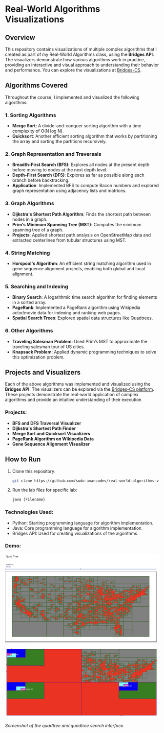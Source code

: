 # Real-World Algorithms Visualizations

## Overview
This repository contains visualizations of multiple complex algorithms that I created as part of my Real-World Algorithms class, using the **Bridges API**. The visualizers demonstrate how various algorithms work in practice, providing an interactive and visual approach to understanding their behavior and performance. You can explore the visualizations at [Bridges-CS](https://bridges-cs.herokuapp.com/username/amanw).

## Algorithms Covered
Throughout the course, I implemented and visualized the following algorithms:

### 1. **Sorting Algorithms**
- **Merge Sort**: A divide-and-conquer sorting algorithm with a time complexity of O(N log N).
- **Quicksort**: Another efficient sorting algorithm that works by partitioning the array and sorting the partitions recursively.

### 2. **Graph Representation and Traversals**
- **Breadth-First Search (BFS)**: Explores all nodes at the present depth before moving to nodes at the next depth level.
- **Depth-First Search (DFS)**: Explores as far as possible along each branch before backtracking.
- **Application**: Implemented BFS to compute Bacon numbers and explored graph representation using adjacency lists and matrices.

### 3. **Graph Algorithms**
- **Dijkstra's Shortest Path Algorithm**: Finds the shortest path between nodes in a graph.
- **Prim's Minimum Spanning Tree (MST)**: Computes the minimum spanning tree of a graph.
- **Projects**: Applied shortest path analysis on OpenStreetMap data and extracted centerlines from tubular structures using MST.

### 4. **String Matching**
- **Horspool's Algorithm**: An efficient string matching algorithm used in gene sequence alignment projects, enabling both global and local alignment.

### 5. **Searching and Indexing**
- **Binary Search**: A logarithmic time search algorithm for finding elements in a sorted array.
- **PageRank**: Implemented a PageRank algorithm using Wikipedia actor/movie data for indexing and ranking web pages.
- **Spatial Search Trees**: Explored spatial data structures like Quadtrees.

### 6. **Other Algorithms**
- **Traveling Salesman Problem**: Used Prim’s MST to approximate the traveling salesman tour of US cities.
- **Knapsack Problem**: Applied dynamic programming techniques to solve this optimization problem.

## Projects and Visualizers
Each of the above algorithms was implemented and visualized using the **Bridges API**. The visualizers can be explored via the [Bridges-CS platform](https://bridges-cs.herokuapp.com/username/amanw). These projects demonstrate the real-world application of complex algorithms and provide an intuitive understanding of their execution.

### Projects:
- **BFS and DFS Traversal Visualizer**
- **Dijkstra's Shortest Path Finder**
- **Merge Sort and Quicksort Visualizers**
- **PageRank Algorithm on Wikipedia Data**
- **Gene Sequence Alignment Visualizer**

## How to Run
1. Clone this repository:
   ```bash
   git clone https://github.com/sudo-amancodes/real-world-algorithms-visualizers.git
   ```
2. Run the lab files for specific lab:
   ```bash
   java {Filename}
   ```
### Technologies Used:
 - Python: Starting programming language for algorithm implementation.
 - Java: Core programming language for algorithm implementation.
 - Bridges API: Used for creating visualizations of the algorithms.

### Demo:

![Quadtree Screenshot](quadtree.png)

![Quadtree Search Screenshot](quadtree-search.png)

*Screenshot of the quadtree and quadtree search interface.*